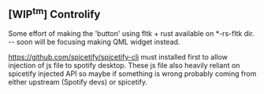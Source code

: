 ## [WIP<sup>tm</sup>] Controlify

Some effort of making the 'button' using fltk + rust available on *-rs-fltk dir. -- soon will be focusing making QML widget instead.

https://github.com/spicetify/spicetify-cli must installed first to allow injection of js file to spotify desktop. These js file also heavily reliant on spicetify injected API so maybe if something is wrong probably coming from either upstream (Spotify devs) or spicetify.